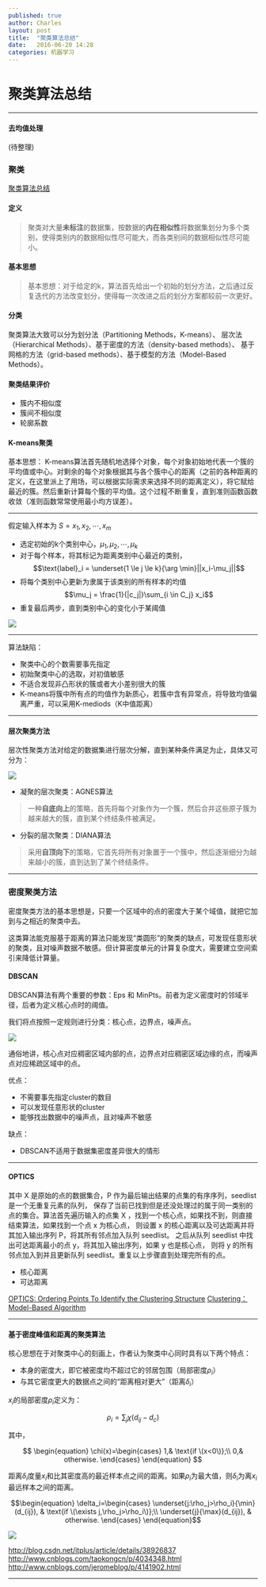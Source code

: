 ```yaml
---
published: true
author: Charles
layout: post
title:  "聚类算法总结"
date:   2016-06-20 14:28
categories: 机器学习
---
```


# 聚类算法总结

---

#### 去均值处理

(待整理)

### 聚类

[聚类算法总结](http://blog.chinaunix.net/uid-10289334-id-3758310.html)

#### 定义

> 聚类对大量**未标注**的数据集，按数据的**内在相似性**将数据集划分为多个类别，使得类别内的数据相似性尽可能大，而各类别间的数据相似性尽可能小。

#### 基本思想

> 基本思想：对于给定的k，算法首先给出一个初始的划分方法，之后通过反复迭代的方法改变划分，使得每一次改进之后的划分方案都较前一次更好。

#### 分类

聚类算法大致可以分为划分法（Partitioning Methods，K-means）、 层次法（Hierarchical Methods）、基于密度的方法（density-based methods）、 基于网格的方法（grid-based methods）、基于模型的方法（Model-Based Methods）。

#### 聚类结果评价

- 簇内不相似度
- 簇间不相似度
- 轮廓系数

#### K-means聚类

基本思想： K-means算法首先随机地选择个对象，每个对象初始地代表一个簇的平均值或中心。对剩余的每个对象根据其与各个簇中心的距离（之前的各种距离的定义，在这里派上了用场，可以根据实际需求来选择不同的距离定义），将它赋给最近的簇。然后重新计算每个簇的平均值。这个过程不断重复，直到准则函数函数收敛（准则函数常常使用最小均方误差）。

---

假定输入样本为 $S = x_1,x_2,\cdots,x_m$

- 选定初始的k个类别中心，$\mu_1,\mu_2,\cdots,\mu_k$
- 对于每个样本，将其标记为距离类别中心最近的类别，
$$\text{label}_i = \underset{1 \le j \le k}{\arg \min}||x_i-\mu_j||$$
- 将每个类别中心更新为隶属于该类别的所有样本的均值
$$\mu_j = \frac{1}{|c_j|}\sum_{i \in C_j} x_i$$
- 重复最后两步，直到类别中心的变化小于某阈值

![][1]

---

算法缺陷：

- 聚类中心的个数需要事先指定
- 初始聚类中心的选取，对初值敏感
- 不适合发现非凸形状的簇或者大小差别很大的簇
- K-means将簇中所有点的均值作为新质心，若簇中含有异常点，将导致均值偏离严重，可以采用K-mediods（K中值距离）

---

#### 层次聚类方法

层次性聚类方法对给定的数据集进行层次分解，直到某种条件满足为止，具体又可分为：

![][2]

- 凝聚的层次聚类：AGNES算法

> 一种**自底向上**的策略，首先将每个对象作为一个簇，然后合并这些原子簇为越来越大的簇，直到某个终结条件被满足。

- 分裂的层次聚类：DIANA算法

> 采用**自顶向下**的策略，它首先将所有对象置于一个簇中，然后逐渐细分为越来越小的簇，直到达到了某个终结条件。

---

### 密度聚类方法

密度聚类方法的基本思想是，只要一个区域中的点的密度大于某个域值，就把它加到与之相近的聚类中去。

这类算法能克服基于距离的算法只能发现“类圆形”的聚类的缺点，可发现任意形状的聚类，且对噪声数据不敏感。但计算密度单元的计算复杂度大，需要建立空间索引来降低计算量。

#### DBSCAN

DBSCAN算法有两个重要的参数：Eps 和 MinPts。前者为定义密度时的邻域半径，后者为定义核心点时的阈值。

我们将点按照一定规则进行分类：核心点，边界点，噪声点。

![][3]

通俗地讲，核心点对应稠密区域内部的点，边界点对应稠密区域边缘的点，而噪声点对应稀疏区域中的点。

优点：

- 不需要事先指定cluster的数目
- 可以发现任意形状的cluster
- 能够找出数据中的噪声点，且对噪声不敏感

缺点：

- DBSCAN不适用于数据集密度差异很大的情形

---

#### OPTICS

其中 X 是原始的点的数据集合，P 作为最后输出结果的点集的有序序列，seedlist 是一个无重复元素的队列， 保存了当前已找到但是还没处理过的属于同一类别的点的集合。算法首先遍历输入的点集 X ，找到一个核心点，如果找不到，则直接结束算法，如果找到一个点 x 为核心点， 则设置 x 的核心距离以及可达距离并将其加入输出序列 P，将其所有邻点加入队列 seedlist。 之后从队列 seedlist 中找出可达距离最小的点 y，将其加入输出序列，如果 y 也是核心点， 则将 y 的所有邻点加入到并且更新队列 seedlist。重复以上步骤直到处理完所有的点。

- 核心距离
- 可达距离

[OPTICS: Ordering Points To Identify the Clustering Structure](http://www.crest.iu.edu/~chemuell/projects/presentations/optics-v1.pdf)
[Clustering：Model-Based Algorithm](http://isilic.iteye.com/blog/1829011)

---

#### 基于密度峰值和距离的聚类算法

核心思想在于对聚类中心的刻画上，作者认为聚类中心同时具有以下两个特点：

- 本身的密度大，即它被密度均不超过它的邻居包围（局部密度$\rho_i$）
- 与其它密度更大的数据点之间的“距离相对更大”（距离$\delta_i$）

$x_i$的局部密度$\rho_i$定义为：

$$
\rho_i = \sum_j \chi(d_{ij} - d_c)
$$

其中，

$$
\begin{equation} \chi(x)=\begin{cases} 1,& \text{if \(x<0\)};\\ 0,& otherwise. \end{cases} \end{equation}
$$

距离$\delta_i$度量$x_i$和比其密度高的最近样本点之间的距离。如果$\rho_i$为最大值，则$\delta_i$为离$x_i$最远样本之间的距离。

$$\begin{equation} \delta_i=\begin{cases} \underset{j:\rho_j>\rho_i}{\min}(d_{ij}), & \text{if \(\exists j,\rho_j>\rho_i\)};\\ \underset{j}{\max}(d_{ij}), & otherwise. \end{cases} \end{equation}$$

![][4]

http://blog.csdn.net/itplus/article/details/38926837
http://www.cnblogs.com/taokongcn/p/4034348.html
http://www.cnblogs.com/jeromeblog/p/4141902.html

---

[1]:http://7xjbdi.com1.z0.glb.clouddn.com/kmeans_2.png
[2]:http://7xjbdi.com1.z0.glb.clouddn.com/hierarchical-clustering-agnes-diana.png
[3]:http://7xjbdi.com1.z0.glb.clouddn.com/2000px-DBSCAN-Illustration.svg.png
[4]:http://7xjbdi.com1.z0.glb.clouddn.com/delta_density_peak.png

[^1]: [聚类方法](https://www.zybuluo.com/frank-shaw/note/117235)
[^2]: [聚类算法初探（五）DBSCAN](http://blog.csdn.net/itplus/article/details/10088625)
